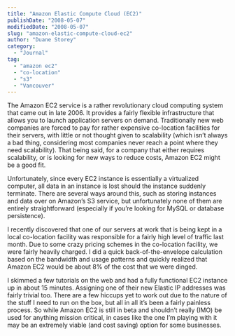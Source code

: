 ```yaml
---
title: "Amazon Elastic Compute Cloud (EC2)"
publishDate: "2008-05-07"
modifiedDate: "2008-05-07"
slug: "amazon-elastic-compute-cloud-ec2"
author: "Duane Storey"
category:
  - "Journal"
tag:
  - "amazon ec2"
  - "co-location"
  - "s3"
  - "Vancouver"
---
```


The Amazon EC2 service is a rather revolutionary cloud computing system that came out in late 2006. It provides a fairly flexible infrastructure that allows you to launch application servers on demand. Traditionally new web companies are forced to pay for rather expensive co-location facilities for their servers, with little or not thought given to scalability (which isn’t always a bad thing, considering most companies never reach a point where they need scalability). That being said, for a company that either requires scalability, or is looking for new ways to reduce costs, Amazon EC2 might be a good fit.

Unfortunately, since every EC2 instance is essentially a virtualized computer, all data in an instance is lost should the instance suddenly terminate. There are several ways around this, such as storing instances and data over on Amazon’s S3 service, but unfortunately none of them are entirely straightforward (especially if you’re looking for MySQL or database persistence).

I recently discovered that one of our servers at work that is being kept in a local co-location facility was responsible for a fairly high level of traffic last month. Due to some crazy pricing schemes in the co-location facility, we were fairly heavily charged. I did a quick back-of-the-envelope calculation based on the bandwidth and usage patterns and quickly realized that Amazon EC2 would be about 8% of the cost that we were dinged.

I skimmed a few tutorials on the web and had a fully functional EC2 instance up in about 15 minutes. Assigning one of their new Elastic IP addresses was fairly trivial too. There are a few hiccups yet to work out due to the nature of the stuff I need to run on the box, but all in all it’s been a fairly painless process. So while Amazon EC2 is still in beta and shouldn’t really (IMO) be used for anything mission critical, in cases like the one I’m playing with it may be an extremely viable (and cost saving) option for some businesses.